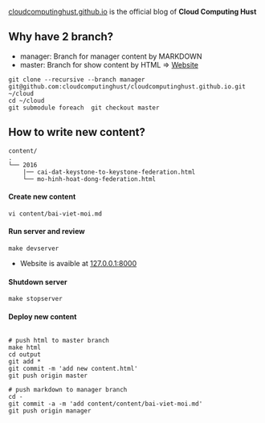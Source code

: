 [cloudcomputinghust.github.io](http://cloudcomputinghust.github.io/)  is the official blog of **Cloud Computing Hust**

## Why have 2 branch?
- manager: Branch for manager content by MARKDOWN
- master: Branch for show content by HTML => [Website](http://cloudcomputinghust.github.io/)

```
git clone --recursive --branch manager git@github.com:cloudcomputinghust/cloudcomputinghust.github.io.git ~/cloud
cd ~/cloud
git submodule foreach  git checkout master
```
## How to write new content?

```
content/
.
└── 2016
	|── cai-dat-keystone-to-keystone-federation.html
	└── mo-hinh-hoat-dong-federation.html
```
#### Create new content
```
vi content/bai-viet-moi.md
```

#### Run server and review

```
make devserver
```
- Website is avaible at [127.0.0.1:8000](http://127.0.0.1:8000)

#### Shutdown server
```
make stopserver
```

#### Deploy new content
```

# push html to master branch
make html
cd output
git add *
git commit -m 'add new content.html'
git push origin master

# push markdown to manager branch
cd -
git commit -a -m 'add content/content/bai-viet-moi.md'
git push origin manager
```
`
`
